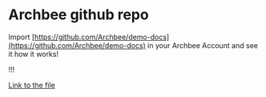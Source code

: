 # Archbee github repo

Import [https://github.com/Archbee/demo-docs](https://github.com/Archbee/demo-docs) in your Archbee Account and see it how it works!

!!!

[Link to the file](./petstore-2.0.yaml)
